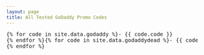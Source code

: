 ```yaml
---
layout: page
title: All Tested GoDaddy Promo Codes
---
```


<pre>{% for code in site.data.godaddy %}- {{ code.code }}
{% endfor %}{% for code in site.data.godaddydead %}- {{ code }}
{% endfor %}</pre>